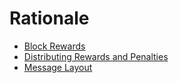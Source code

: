 # Rationale

- [Block Rewards](./rewards.md)
- [Distributing Rewards and Penalties](./distributing_rewards.md)
- [Message Layout](./message_block_layout.md)
